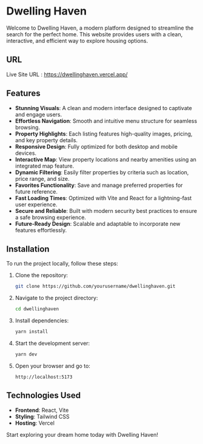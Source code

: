 # Dwelling Haven

Welcome to Dwelling Haven, a modern platform designed to streamline the search for the perfect home. This website provides users with a clean, interactive, and efficient way to explore housing options.

## URL

Live Site URL : https://dwellinghaven.vercel.app/

## Features

- **Stunning Visuals**: A clean and modern interface designed to captivate and engage users.
- **Effortless Navigation**: Smooth and intuitive menu structure for seamless browsing.
- **Property Highlights**: Each listing features high-quality images, pricing, and key property details.
- **Responsive Design**: Fully optimized for both desktop and mobile devices.
- **Interactive Map**: View property locations and nearby amenities using an integrated map feature.
- **Dynamic Filtering**: Easily filter properties by criteria such as location, price range, and size.
- **Favorites Functionality**: Save and manage preferred properties for future reference.
- **Fast Loading Times**: Optimized with Vite and React for a lightning-fast user experience.
- **Secure and Reliable**: Built with modern security best practices to ensure a safe browsing experience.
- **Future-Ready Design**: Scalable and adaptable to incorporate new features effortlessly.

## Installation

To run the project locally, follow these steps:

1. Clone the repository:

   ```bash
   git clone https://github.com/yourusername/dwellinghaven.git
   ```

2. Navigate to the project directory:

   ```bash
   cd dwellinghaven
   ```

3. Install dependencies:

   ```bash
   yarn install
   ```

4. Start the development server:

   ```bash
   yarn dev
   ```

5. Open your browser and go to:
   ```
   http://localhost:5173
   ```

## Technologies Used

- **Frontend**: React, Vite
- **Styling**: Tailwind CSS
- **Hosting**: Vercel

Start exploring your dream home today with Dwelling Haven!
